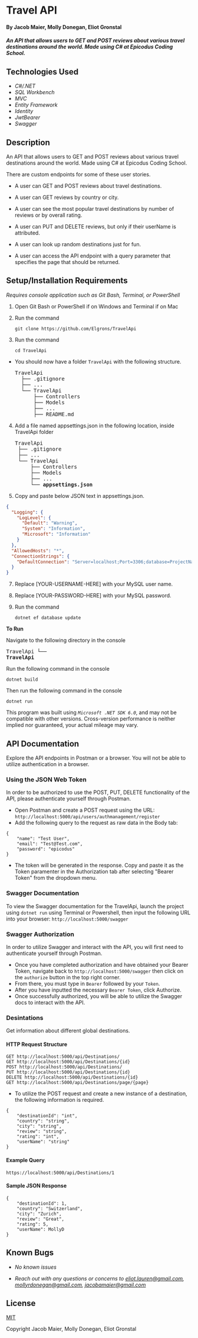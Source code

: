 # Travel API

#### By Jacob Maier, Molly Donegan, Eliot Gronstal

#### _An API that allows users to GET and POST reviews about various travel destinations around the world. Made using C# at Epicodus Coding School._

## Technologies Used

* _C#/.NET_
* _SQL Workbench_
* _MVC_
* _Entity Framework_
* _Identity_
* _JwtBearer_
* _Swagger_

## Description

An API that allows users to GET and POST reviews about various travel destinations around the world. Made using C# at Epicodus Coding School.

There are custom endpoints for some of these user stories.

* A user can GET and POST reviews about travel destinations.

* A user can GET reviews by country or city.

* A user can see the most popular travel destinations by number of reviews or by overall rating.

* A user can PUT and DELETE reviews, but only if their userName is attributed.

* A user can look up random destinations just for fun.

* A user can access the API endpoint with a query parameter that specifies the page that should be returned.

## Setup/Installation Requirements
_Requires console application such as Git Bash, Terminal, or PowerShell_

1. Open Git Bash or PowerShell if on Windows and Terminal if on Mac
2. Run the command

    ``git clone https://github.com/Elgrons/TravelApi``

3. Run the command

    ``cd TravelApi``

* You should now have a folder `TravelApi` with the following structure.
    <pre>TravelApi
    ├── .gitignore 
    ├── ... 
    └── TravelApi
        ├── Controllers
        ├── Models
        ├── ...
        ├── README.md</pre>

4. Add a file named appsettings.json in the following location, inside TravelApi folder 

    <pre>TravelApi
    ├── .gitignore 
    ├── ... 
    └── TravelApi
        ├── Controllers
        ├── Models
        ├── ...
        └── <strong>appsettings.json</strong></pre>
      
5. Copy and paste below JSON text in appsettings.json.

```json
{
  "Logging": {
    "LogLevel": {
      "Default": "Warning",
      "System": "Information",
      "Microsoft": "Information"
    }
  },
  "AllowedHosts": "*",
  "ConnectionStrings": {
    "DefaultConnection": "Server=localhost;Port=3306;database=ProjectName;uid=[YOUR-USERNAME-HERE];pwd=[YOUR-PASSWORD-HERE];"
  }
}

```

7. Replace [YOUR-USERNAME-HERE] with your MySQL user name.

8. Replace [YOUR-PASSWORD-HERE] with your MySQL password.

9. Run the command

    ```dotnet ef database update```


<strong>To Run</strong>

Navigate to the following directory in the console
    <pre>TravelApi
    └── <strong>TravelApi</strong></pre>

Run the following command in the console

  ``dotnet build``

Then run the following command in the console

  ``dotnet run``

This program was built using _`Microsoft .NET SDK 6.0`_, and may not be compatible with other versions. Cross-version performance is neither implied nor guaranteed, your actual mileage may vary.

## API Documentation
Explore the API endpoints in Postman or a browser. You will not be able to utilize authentication in a browser.

### Using the JSON Web Token
In order to be authorized to use the POST, PUT, DELETE functionality of the API, please authenticate yourself through Postman.
* Open Postman and create a POST request using the URL: `http://localhost:5000/api/users/authmanagement/register`
* Add the following query to the request as raw data in the Body tab:
```
{
    "name": "Test User",
    "email": "Test@Test.com",
    "password": "epicodus"
}
```
* The token will be generated in the response. Copy and paste it as the Token paramenter in the Authorization tab after selecting "Bearer Token" from the dropdown menu.

###  Swagger Documentation 
To view the Swagger documentation for the TravelApi, launch the project using `dotnet run` using Terminal or Powershell, then input the following URL into your browser: `http://localhost:5000/swagger`

###  Swagger Authorization 
In order to utilize Swagger and interact with the API, you will first need to authenticate yourself through Postman. 
* Once you have completed authorization and have obtained your Bearer Token, navigate back to `http://localhost:5000/swagger` then click on the `authorize` button in the top right corner.
* From there, you must type in `Bearer` followed by your `Token`.
* After you have inputted the necessary `Bearer Token`, click Authorize.
* Once successfully authorized, you will be able to utilize the Swagger docs to interact with the API.

### Desintations

Get information about different global destinations.

#### HTTP Request Structure
```
GET http://localhost:5000/api/Destinations/
GET http://localhost:5000/api/Destinations/{id}
POST http://localhost:5000/api/Destinations/
PUT http://localhost:5000/api/Destinations/{id}
DELETE http://localhost:5000/api/Destinations/{id}
GET http://localhost:5000/api/Destinations/page/{page}
```
* To utilize the POST request and create a new instance of a destination, the following information is required.
```
{
    "destinationId": "int",
    "country": "string",
    "city": "string",
    "review": "string",
    "rating": "int",
    "userName": "string"
}
```

#### Example Query
```
https://localhost:5000/api/Destinations/1
```
#### Sample JSON Response
```
{
    "destinationId": 1,
    "country": "Switzerland",
    "city": "Zurich",
    "review": "Great",
    "rating": 5,
    "userName": MollyD
}
```

## Known Bugs

* _No known issues_

* _Reach out with any questions or concerns to [eliot.lauren@gmail.com](eliot.lauren@gmail.com), [mollyrdonegan@gmail.com](mollyrdonegan@gmail.com), [jacobamaier@gmail.com](jacobamaier@gmail.com)_

## License

[MIT](/LICENSE)

Copyright Jacob Maier, Molly Donegan, Eliot Gronstal